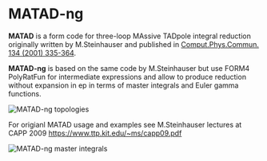 MATAD-ng
====

**MATAD** is a form code for three-loop MAssive TADpole integral reduction originally written by M.Steinhauser and published in [Comput.Phys.Commun. 134 (2001) 335-364](http://inspirehep.net/record/532857).

**MATAD-ng** is based on the same code by M.Steinhauser but use FORM4 PolyRatFun for intermediate expressions and allow to produce reduction without expansion in ep in terms of master integrals and Euler gamma functions.

![MATAD-ng topologies](https://raw.githubusercontent.com/wiki/apik/matad-ng/images/top-123.png)

For origianl MATAD usage and examples see M.Steinhauser lectures at CAPP 2009 https://www.ttp.kit.edu/~ms/capp09.pdf

![MATAD-ng master integrals](https://raw.githubusercontent.com/wiki/apik/matad-ng/images/masterint.png)

